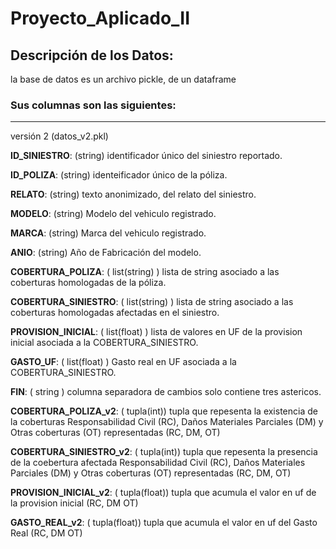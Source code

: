 # Proyecto_Aplicado_II

## Descripción de los Datos:

la base de datos es un archivo pickle, de un dataframe

### **Sus columnas son las siguientes:**
<hr>

versión 2 (datos_v2.pkl)

**ID_SINIESTRO**: (string) identificador único del siniestro reportado.

**ID_POLIZA**: (string) identeificador único de la póliza.

**RELATO**: (string) texto anonimizado, del relato del siniestro.

**MODELO**: (string) Modelo del vehiculo registrado.

**MARCA**: (string) Marca del vehiculo registrado.

**ANIO**: (string) Año de Fabricación del modelo.

**COBERTURA_POLIZA**: ( list(string) ) lista de string asociado a las coberturas homologadas de la póliza.

**COBERTURA_SINIESTRO**: ( list(string) ) lista de string asociado a las coberturas homologadas afectadas en el siniestro.

**PROVISION_INICIAL**: ( list(float) ) lista de valores en UF de la provision inicial asociada a la COBERTURA_SINIESTRO.

**GASTO_UF**: ( list(float) ) Gasto real en UF asociada a la COBERTURA_SINIESTRO.

**FIN**: ( string ) columna separadora de cambios solo contiene tres astericos.

**COBERTURA_POLIZA_v2**: ( tupla(int)) tupla que repesenta la existencia de la coberturas Responsabilidad Civil (RC), Daños Materiales Parciales (DM) y Otras coberturas (OT) representadas (RC, DM, OT)

**COBERTURA_SINIESTRO_v2**: ( tupla(int)) tupla que repesenta la presencia de la coebertura afectada Responsabilidad Civil (RC), Daños Materiales Parciales (DM) y Otras coberturas (OT) representadas (RC, DM, OT)

**PROVISION_INICIAL_v2**: ( tupla(float)) tupla que acumula el valor en uf de la provision inicial (RC, DM OT)

**GASTO_REAL_v2**: ( tupla(float)) tupla que acumula el valor en uf del Gasto Real (RC, DM OT)